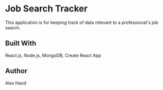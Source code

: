 # Job Search Tracker
This application is for keeping track of data relevant to a professional's job search. 

## Built With
React.js, Node.js, MongoDB, Create React App

## Author 
Alex Hand